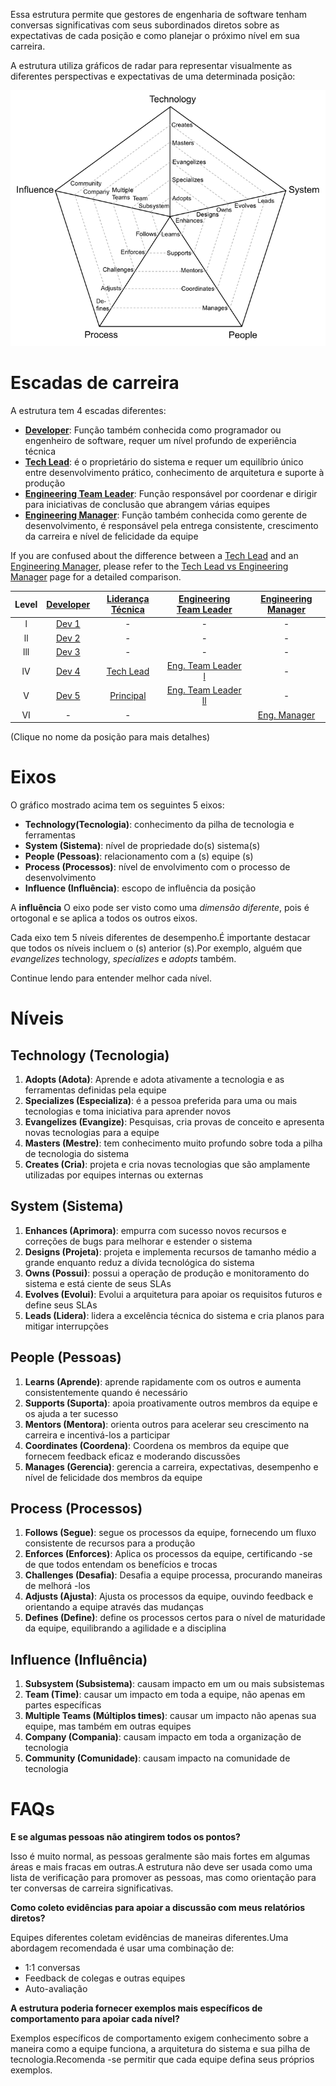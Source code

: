 Essa estrutura permite que gestores de engenharia de software tenham conversas significativas com seus subordinados diretos sobre as expectativas de cada posição e como planejar o próximo nível em sua carreira.

A estrutura utiliza gráficos de radar para representar visualmente as diferentes perspectivas e expectativas de uma determinada posição:

<picture>
  <source media="(prefers-color-scheme: light)" srcset="charts/template.png">
  <img alt="Template Chart" src="charts/template.png">
</picture>

# Escadas de carreira

A estrutura tem 4 escadas diferentes:

* [**Developer**](Developer.md): Função também conhecida como programador ou engenheiro de software, requer um nível profundo de experiência técnica
* [**Tech Lead**](TechLead.md): é o proprietário do sistema e requer um equilíbrio único entre desenvolvimento prático, conhecimento de arquitetura e suporte à produção 
* [**Engineering Team Leader**](TechnicalProgramManager.md): Função responsável por coordenar e dirigir para iniciativas de conclusão que abrangem várias equipes
* [**Engineering Manager**](EngineeringManager.md): Função também conhecida como gerente de desenvolvimento, é responsável pela entrega consistente, crescimento da carreira e nível de felicidade da equipe

If you are confused about the difference between a [Tech Lead](TechLead.md) and an [Engineering Manager](EngineeringManager.md), please refer to the [Tech Lead vs Engineering Manager](TechLead-EngineeringManager.md) page for a detailed comparison.

| Level | [Developer](Developer.md) | [Liderança Técnica](TechLead.md) | [Engineering Team Leader](TechnicalProgramManager.md) | [Engineering Manager](EngineeringManager.md) |
| :---: | :---: | :---: | :---: |  :---: |
| l | [Dev 1](Developer.md#d1---developer-1) | - | - | - |
| ll | [Dev 2](Developer.md#d2---developer-2) | - | - | - |
| lll | [Dev 3](Developer.md#d3---developer-3) | - | - | - |
| lV | [Dev 4](Developer.md#d4---developer-4) | [Tech Lead](TechLead.md#tl4---tech-lead-4) | [Eng. Team Leader l](TechnicalProgramManager.md#tpm4---technical-program-manager-4) | - |
| V | [Dev 5](Developer.md#d5---developer-5) | [Principal](TechLead.md#tl5---tech-lead-5) | [Eng. Team Leader ll](TechnicalProgramManager.md#tpm5---technical-program-manager-5) | - |
| VI | - | - | |[Eng. Manager](EngineeringManager.md#em5---engineering-manager-5) | 


(Clique no nome da posição para mais detalhes)

# Eixos

O gráfico mostrado acima tem os seguintes 5 eixos:
* **Technology(Tecnologia)**: conhecimento da pilha de tecnologia e ferramentas
* **System (Sistema)**: nível de propriedade do(s) sistema(s)
* **People (Pessoas)**: relacionamento com a (s) equipe (s)
* **Process (Processos)**: nível de envolvimento com o processo de desenvolvimento
* **Influence (Influência)**: escopo de influência da posição

A **influência** O eixo pode ser visto como uma *dimensão diferente*, pois é ortogonal e se aplica a todos os outros eixos.

Cada eixo tem 5 níveis diferentes de desempenho.É importante destacar que todos os níveis incluem o (s) anterior (s).Por exemplo, alguém que *evangelizes* technology, *specializes* e *adopts* também.

Continue lendo para entender melhor cada nível.

# Níveis

## Technology (Tecnologia)

1. **Adopts (Adota)**: Aprende e adota ativamente a tecnologia e as ferramentas definidas pela equipe
2. **Specializes (Especializa)**: é a pessoa preferida para uma ou mais tecnologias e toma iniciativa para aprender novos
3. **Evangelizes (Evangize)**: Pesquisas, cria provas de conceito e apresenta novas tecnologias para a equipe
4. **Masters (Mestre)**: tem conhecimento muito profundo sobre toda a pilha de tecnologia do sistema
5. **Creates (Cria)**: projeta e cria novas tecnologias que são amplamente utilizadas por equipes internas ou externas

## System (Sistema)

1. **Enhances (Aprimora)**: empurra com sucesso novos recursos e correções de bugs para melhorar e estender o sistema
2. **Designs (Projeta)**: projeta e implementa recursos de tamanho médio a grande enquanto reduz a dívida tecnológica do sistema
3. **Owns (Possui)**: possui a operação de produção e monitoramento do sistema e está ciente de seus SLAs
4. **Evolves (Evolui)**: Evolui a arquitetura para apoiar os requisitos futuros e define seus SLAs
5. **Leads (Lidera)**: lidera a excelência técnica do sistema e cria planos para mitigar interrupções

## People (Pessoas)

1. **Learns (Aprende)**: aprende rapidamente com os outros e aumenta consistentemente quando é necessário
2. **Supports (Suporta)**: apoia proativamente outros membros da equipe e os ajuda a ter sucesso
3. **Mentors (Mentora)**: orienta outros para acelerar seu crescimento na carreira e incentivá-los a participar
4. **Coordinates (Coordena)**: Coordena os membros da equipe que fornecem feedback eficaz e moderando discussões
5. **Manages (Gerencia)**: gerencia a carreira, expectativas, desempenho e nível de felicidade dos membros da equipe

## Process (Processos)

1. **Follows (Segue)**: segue os processos da equipe, fornecendo um fluxo consistente de recursos para a produção
2. **Enforces (Enforces)**: Aplica os processos da equipe, certificando -se de que todos entendam os benefícios e trocas
3. **Challenges (Desafia)**: Desafia a equipe processa, procurando maneiras de melhorá -los
4. **Adjusts (Ajusta)**: Ajusta os processos da equipe, ouvindo feedback e orientando a equipe através das mudanças
5. **Defines (Define)**: define os processos certos para o nível de maturidade da equipe, equilibrando a agilidade e a disciplina

## Influence (Influência)

1. **Subsystem (Subsistema)**: causam impacto em um ou mais subsistemas
2. **Team (Time)**: causar um impacto em toda a equipe, não apenas em partes específicas
3. **Multiple Teams (Múltiplos times)**: causar um impacto não apenas sua equipe, mas também em outras equipes
4. **Company (Compania)**: causam impacto em toda a organização de tecnologia
5. **Community (Comunidade)**: causam impacto na comunidade de tecnologia

# FAQs

**E se algumas pessoas não atingirem todos os pontos?**

Isso é muito normal, as pessoas geralmente são mais fortes em algumas áreas e mais fracas em outras.A estrutura não deve ser usada como uma lista de verificação para promover as pessoas, mas como orientação para ter conversas de carreira significativas.

<!-- **E se a escada de carreira da minha organização for diferente?**

Como a estrutura é de código aberto, você tem a oportunidade de adaptá -lo à sua organização.Sinta -se à vontade para usar o [modelo do gráfico] (gráficos/modeling.png) para definir seus próprios níveis.

**Quando uma pessoa está pronta para se mudar para o próximo nível?**

As empresas geralmente esperam que uma pessoa esteja se apresentando no próximo nível * de forma consistente por vários meses * antes de formalizar uma promoção. -->

**Como coleto evidências para apoiar a discussão com meus relatórios diretos?**

Equipes diferentes coletam evidências de maneiras diferentes.Uma abordagem recomendada é usar uma combinação de:
* 1:1 conversas
* Feedback de colegas e outras equipes
* Auto-avaliação

**A estrutura poderia fornecer exemplos mais específicos de comportamento para apoiar cada nível?**

Exemplos específicos de comportamento exigem conhecimento sobre a maneira como a equipe funciona, a arquitetura do sistema e sua pilha de tecnologia.Recomenda -se permitir que cada equipe defina seus próprios exemplos.

<!-- **TBD**

**Do you have any additional resources about the topic?**

* [The Manager's Path](http://shop.oreilly.com/product/0636920056843.do): Camille Fournier does an excellent job at describing the expectations and challenges of many engineering positions. Also, she provides good advice about writing a career ladder in chapter 9.

* [How to Be Good at Performance Appraisals](https://store.hbr.org/product/how-to-be-good-at-performance-appraisals-simple-effective-done-right/10295): Dick Grote explains in simple terms how to define job responsibilities and how to evaluate performance (results and behaviors).

# Other Pages

* [**Developer**](Developer.md)
* [**Tech Lead**](TechLead.md)
* [**Technical Program Manager**](TechnicalProgramManager.md)
* [**Engineering Manager**](EngineeringManager.md)
* [**Tech Lead vs Engineering Manager**](TechLead-EngineeringManager.md)
* [**Managing Managers**](Managing-Managers.md) -->
